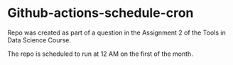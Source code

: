 # Github-actions-schedule-cron

Repo was created as part of a question in the Assignment 2 of the Tools in Data Science Course. 

The repo is scheduled to run at 12 AM on the first of the month.
